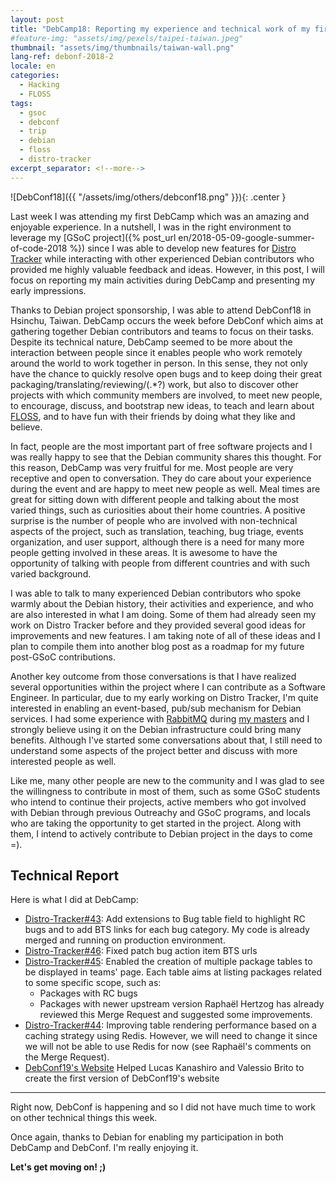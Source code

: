 ```yaml
---
layout: post
title: "DebCamp18: Reporting my experience and technical work of my first DebCamp"
#feature-img: "assets/img/pexels/taipei-taiwan.jpeg"
thumbnail: "assets/img/thumbnails/taiwan-wall.png"
lang-ref: debonf-2018-2
locale: en
categories:
  - Hacking
  - FLOSS
tags:
  - gsoc
  - debconf
  - trip
  - debian
  - floss
  - distro-tracker
excerpt_separator: <!--more-->
---
```


![DebConf18]({{ "/assets/img/others/debconf18.png" }}){: .center }


Last week I was attending my first DebCamp which was an amazing and enjoyable
experience. In a nutshell,
I was in the right environment to leverage my 
[GSoC project]({% post_url en/2018-05-09-google-summer-of-code-2018 %})
since I was able to develop new features for
[Distro Tracker](https://tracker.debian.org) while interacting with other
experienced Debian contributors who provided me highly valuable feedback and
ideas. However, in this post, I will focus on reporting my main activities during
DebCamp and presenting my early impressions.

<!--more-->

Thanks to Debian project sponsorship, I was able to attend DebConf18
in Hsinchu, Taiwan. DebCamp occurs the week before DebConf which aims at
gathering together Debian contributors and teams to focus on their tasks.
Despite its technical nature, DebCamp seemed to be more about the interaction
between people since it enables people who work remotely around the world
to work together
in person. In this sense, they not only have the chance to quickly resolve open
bugs and to keep doing their great packaging/translating/reviewing/(.\*?)
work, but also to discover
other projects with which community members are involved, to meet
new people, to encourage, discuss, and bootstrap new ideas,
to teach and learn about [FLOSS](https://www.gnu.org/philosophy/floss-and-foss.html),
and to have fun with their friends by doing what they like and believe.

In fact, people are the most important part of free software projects and I
was really happy to see that the Debian community shares this thought. For
this reason, DebCamp was very fruitful for me. Most people are very
receptive and open to conversation. They do care about your experience during
the event and are happy to meet new people as well.
Meal times are great for sitting down with different people and talking about
the most varied things, such as curiosities about their home countries.
A positive surprise is the number of people who are involved with
non-technical aspects of the project, such as translation, teaching,
bug triage, events organization, and user support, although there is a need
for many more people getting involved in these areas.
It is awesome to have the opportunity of talking with people
from different countries and with such varied background.

I was able to talk to many 
experienced Debian contributors who spoke warmly about the Debian history,
their activities and experience, and who are also interested in what I am
doing. Some of them had already seen my work on Distro Tracker before
and they provided several good ideas for improvements and new features. I am
taking note of all of these ideas and I plan to compile them into another blog
post as a roadmap for my future post-GSoC contributions.

Another key outcome from those conversations is that I have realized several
opportunities within the project where I can contribute as a Software Engineer.
In particular, due to my early working on Distro Tracker, I'm quite interested
in enabling an event-based, pub/sub mechanism for Debian services. I had some
experience with [RabbitMQ](https://www.rabbitmq.com/) during
[my masters](/assets/documents/masters_dissertation_arthur_del_esposte.pdf) and
I strongly believe using it on the Debian infrastructure could bring many
benefits. Although I've started some conversations about that, I still need
to understand some aspects of the project better and discuss with more 
interested people as well.

Like me, many other people are
new to the community and I was glad to see the willingness to contribute
in most of them, such as some GSoC students who intend to continue their
projects, active members who got involved with Debian through previous
Outreachy and GSoC programs, and locals who are taking the opportunity to
get started in the project. Along with them, I intend to actively contribute
to Debian project in the days to come =).


## Technical Report

Here is what I did at DebCamp:

* [Distro-Tracker#43](https://salsa.debian.org/qa/distro-tracker/merge_requests/43):
Add extensions to Bug table field to highlight RC bugs and to add BTS links
for each bug category. My code is already merged and running on production 
environment.
* [Distro-Tracker#46](https://salsa.debian.org/qa/distro-tracker/merge_requests/46):
Fixed patch bug action item BTS urls
* [Distro-Tracker#45](https://salsa.debian.org/qa/distro-tracker/merge_requests/45):
Enabled the creation of multiple package tables to be displayed in teams' page.
Each table aims at listing packages related to some specific scope, such as:
  * Packages with RC bugs
  * Packages with newer upstream version
Raphaël Hertzog has already reviewed this Merge Request and suggested some
improvements.
* [Distro-Tracker#44](https://salsa.debian.org/qa/distro-tracker/merge_requests/44):
Improving table rendering performance based on a caching strategy using Redis.
However, we will need to change it since we will not be able to use Redis for
now (see Raphaël's comments on the Merge Request).
* [DebConf19's Website](https://salsa.debian.org/debconf-team/public/websites/dc19/tree/homepage)
Helped Lucas Kanashiro and Valessio Brito to create the first version of
DebConf19's website


<hr>


Right now, DebConf is happening and so I did not have much time to work on
other technical things this week.

Once again, thanks to Debian for enabling my participation in both DebCamp
and DebConf. I'm really enjoying it.

<span>**Let's get moving on! ;)**</span>
